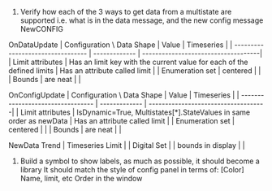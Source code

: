 1. Verify how each of the 3 ways to get data from a multistate are supported
i.e. what is in the data message, and the new config message
NewCONFIG

OnDataUpdate
| Configuration \ Data Shape        | Value         										| Timeseries                          |
| --------------------------------- | ------------- | ------------------------------------|
| Limit attributes                  | Has an limit key with the current value for each of the defined limits              |  Has an attribute called limit      |
| Enumeration set                   | centered      |                                     |
| Bounds                            |  are neat     |                                     |

OnConfigUpdate
| Configuration \ Data Shape        | Value         | Timeseries                          |
| --------------------------------- | ------------- | ------------------------------------|
| Limit attributes                  | IsDynamic=True, Multistates[*].StateValues in same order as newData         |  Has an attribute called limit      |
| Enumeration set                   | centered      |                                     |
| Bounds                            |  are neat     |                                     |

NewData
			Trend | Timeseries
Limit             |           | 
Digital Set       |           |
bounds in display |           |

1. Build a symbol to show labels, as much as possible, it should become a library
It should match the style of config panel in terms of:
[Color]   Name, limit, etc
Order in the window
